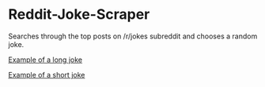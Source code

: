 # Reddit-Joke-Scraper

Searches through the top posts on /r/jokes subreddit and chooses a random joke.

[Example of a long joke](long_joke.png)

[Example of a short joke](short_joke.png)
